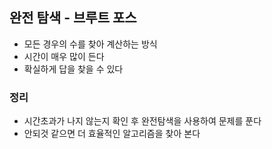 ## 완전 탐색 - 브루트 포스

* 모든 경우의 수를 찾아 계산하는 방식
* 시간이 매우 많이 든다
* 확실하게 답을 찾을 수 있다

### 정리
* 시간초과가 나지 않는지 확인 후 완전탐색을 사용하여 문제를 푼다
* 안되것 같으면 더 효율적인 알고리즘을 찾아 본다
